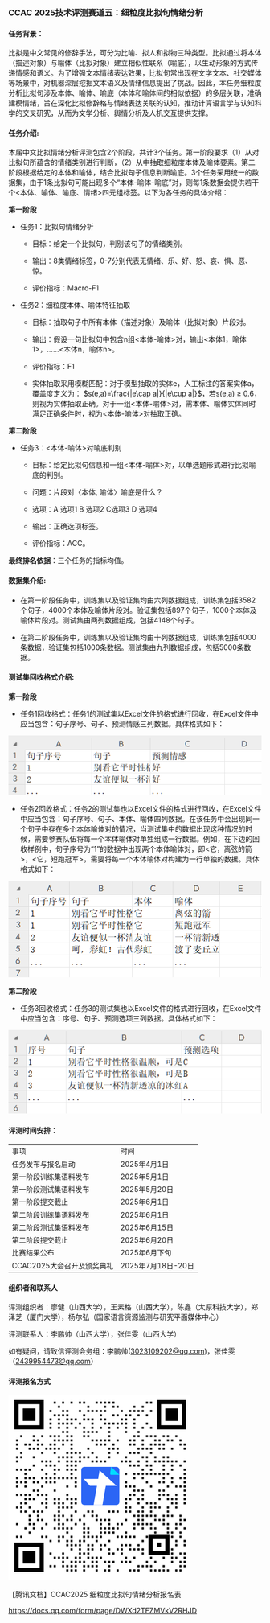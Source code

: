 ### CCAC 2025技术评测赛道五：细粒度比拟句情绪分析

#### 任务背景：

比拟是中文常见的修辞手法，可分为比喻、拟人和拟物三种类型。比拟通过将本体（描述对象）与喻体（比拟对象）建立相似性联系（喻底），以生动形象的方式传递情感和语义。为了增强文本情绪表达效果，比拟句常出现在文学文本、社交媒体等场景中，对机器深层挖掘文本语义及情绪信息提出了挑战。因此，本任务细粒度分析比拟句涉及本体、喻体、喻底（本体和喻体间的相似依据）的多层关联，准确建模情绪，旨在深化比拟修辞格与情绪表达关联的认知，推动计算语言学与认知科学的交叉研究，从而为文学分析、舆情分析及人机交互提供支撑。

#### 任务介绍:

本届中文比拟情绪分析评测包含2个阶段，共计3个任务。第一阶段要求（1）从对比拟句所蕴含的情绪类别进行判断，（2）从中抽取细粒度本体及喻体要素。第二阶段根据给定的本体和喻体，结合比拟句子信息判断喻底。3个任务采用统一的数据集，由于1条比拟句可能出现多个“本体-喻体-喻底”对，则每1条数据会提供若干个<本体、喻体、喻底、情绪>四元组标签。以下为各任务的具体介绍：

**第一阶段**

- 任务1：比拟句情绪分析

   - 目标：给定一个比拟句，判别该句子的情绪类别。

   - 输出：8类情绪标签，0-7分别代表无情绪、乐、好、怒、哀、惧、恶、惊。

   - 评价指标：Macro-F1


- 任务2：细粒度本体、喻体特征抽取

   - 目标：抽取句子中所有本体（描述对象）及喻体（比拟对象）片段对。

    - 输出：假设一句比拟句中包含n组<本体-喻体>对，输出<本体1，喻体1>，......<本体n，喻体n>。

   - 评价指标：F1
   
   - 实体抽取采用模糊匹配：对于模型抽取的实体e，人工标注的答案实体a，覆盖度定义为： $s(e,a)=\frac{|e\cap a|}{|e\cup a|}$，若s(e,a) ≥ 0.6，则视为实体抽取正确。对于一组<本体-喻体>对，需本体、喻体实体同时满足正确条件时，视为<本体-喻体>对抽取正确。

**第二阶段**

- 任务3：<本体-喻体>对喻底判别

   - 目标：给定比拟句信息和一组<本体-喻体>对，以单选题形式进行比拟喻底的判别。

   - 问题：片段对〈本体, 喻体〉喻底是什么？

   - 选项：A 选项1 B 选项2 C选项3 D 选项4

   - 输出：正确选项标签。

   - 评价指标：ACC。

**最终排名依据**：三个任务的指标均值。

#### 数据集介绍:

- 在第一阶段任务中，训练集以及验证集均由六列数据组成，训练集包括3582个句子，4000个本体及喻体片段对。验证集包括897个句子，1000个本体及喻体片段对。测试集由两列数据组成，包括4148个句子。  

- 在第二阶段任务中，训练集以及验证集均由十列数据组成，训练集包括4000条数据，验证集包括1000条数据。测试集由九列数据组成，包括5000条数据。

#### 测试集回收格式介绍:

**第一阶段**

- 任务1回收格式：任务1的测试集以Excel文件的格式进行回收，在Excel文件中应当包含：句子序号、句子、预测情感三列数据。具体格式如下：

![CCAC2025 细粒度比拟句情绪分析Task1-Recycle.png](https://github.com/sxu-nlp/Bini-EmoAnalysis/blob/main/Task1-Recycle.png)

- 任务2回收格式：任务2的测试集也以Excel文件的格式进行回收，在Excel文件中应当包含：句子序号、句子、本体、喻体四列数据。在该任务中会出现同一个句子中存在多个本体喻体对的情况，当测试集中的数据出现这种情况的时候，需要参赛队伍将每一个本体喻体对单独组成一行数据。例如，在下边的回收样例中，句子序号为“1”的数据中出现两个本体喻体对，即<它，离弦的箭>，<它，短跑冠军>，需要将每一个本体喻体对构建为一行单独的数据。具体格式如下：

![CCAC2025 细粒度比拟句情绪分析Task1-Recycle.png](https://github.com/sxu-nlp/Bini-EmoAnalysis/blob/main/Task2-Recycle.png)

**第二阶段**

- 任务3回收格式：任务3的测试集也以Excel文件的格式进行回收，在Excel文件中应当包含：序号、句子、预测选项三列数据。具体格式如下：

![CCAC2025 细粒度比拟句情绪分析Task1-Recycle.png](https://github.com/sxu-nlp/Bini-EmoAnalysis/blob/main/Task3-Recycle.png)

#### 评测时间安排：
|                            |                    |
| -------------------------- | ------------------ |
| 事项                       | 时间               |
| 任务发布与报名启动         | 2025年4月1日       |
| 第一阶段训练集语料发布     | 2025年5月1日       |
| 第一阶段测试集语料发布     | 2025年5月20日      |
| 第一阶段提交截止           | 2025年6月1日      |
| 第二阶段训练集语料发布     | 2025年6月1日      |
| 第二阶段测试集语料发布 | 2025年6月15日 |
| 第二阶段提交截止         | 2025年6月20日     |
| 比赛结果公布               | 2025年6月下旬      |
|CCAC2025大会召开及颁奖典礼 | 2025年7月18日-20日|

#### 组织者和联系人

评测组织者：廖健（山西大学），王素格（山西大学），陈鑫（太原科技大学），郑泽芝（厦门大学），杨尔弘（国家语言资源监测与研究平面媒体中心）

评测联系人：李鹏帅（山西大学），张佳雯（山西大学）

如有疑问，请致信评测会务组：李鹏帅(3023109202@qq.com)，张佳雯（2439954473@qq.com）


#### 评测报名方式

![CCAC2025 细粒度比拟句情绪分析报名表二维码.png](https://github.com/sxu-nlp/Bini-EmoAnalysis/blob/main/baoming.png)

【腾讯文档】CCAC2025 细粒度比拟句情绪分析报名表

https://docs.qq.com/form/page/DWXd2TFZMVkV2RHJD
